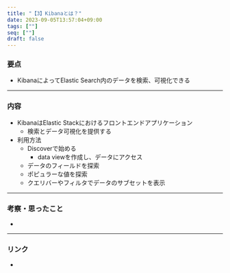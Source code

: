 ```yaml
---
title: "【3】Kibanaとは？"
date: 2023-09-05T13:57:04+09:00
tags: [""]
seq: [""]
draft: false
---
```


### 要点
- KibanaによってElastic Search内のデータを検索、可視化できる


---
### 内容
- KibanaはElastic Stackにおけるフロントエンドアプリケーション
  - 検索とデータ可視化を提供する
- 利用方法
  - Discoverで始める
    - data viewを作成し、データにアクセス
  - データのフィールドを探索
  - ポピュラーな値を探索
  - クエリバーやフィルタでデータのサブセットを表示

---
### 考察・思ったこと
- 

---
### リンク
- 